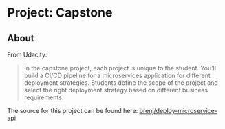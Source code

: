 Project: Capstone
=================

About
-----

From Udacity:
> In the capstone project, each project is unique to the student. You’ll build a CI/CD pipeline for a microservices application for different deployment strategies. Students define the scope of the project and select the right deployment strategy based on different business requirements.

The source for this project can be found here: [brenj/deploy-microservice-api](https://github.com/brenj/deploy-microservice-api)
